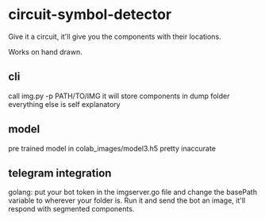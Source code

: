 # circuit-symbol-detector
Give it a circuit, it'll give you the components with their locations.

Works on hand drawn.

## cli
call img.py -p PATH/TO/IMG
it will store components in dump folder
everything else is self explanatory

## model
pre trained model in colab_images/model3.h5 pretty inaccurate

## telegram integration
golang: put your bot token in the imgserver.go file and change the basePath variable to wherever your folder is.
Run it and send the bot an image, it'll respond with segmented components.